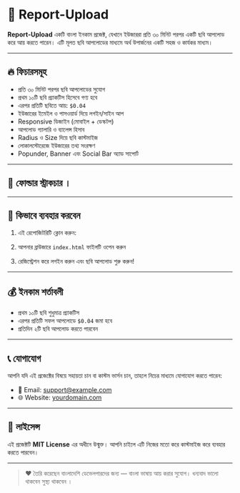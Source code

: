 # 📸 Report-Upload

**Report-Upload** একটি বাংলা ইনকাম প্রজেক্ট, যেখানে ইউজাররা প্রতি ৩০ মিনিট পরপর একটি ছবি আপলোড করে আয় করতে পারেন। এটি মূলত ছবি আপলোডের মাধ্যমে অর্থ উপার্জনের একটি সহজ ও কার্যকর মাধ্যম।

---

## 🔥 ফিচারসমূহ

- প্রতি ৩০ মিনিট পরপর ছবি আপলোডের সুযোগ
- প্রথম ১০টি ছবি প্র্যাকটিস হিসেবে গণ্য হবে
- এরপর প্রতিটি ছবিতে আয়: `$0.04`
- ইউজারের ইমেইল ও পাসওয়ার্ড দিয়ে লগইন/সাইন আপ
- Responsive ডিজাইন (মোবাইল + ডেস্কটপ)
- আপলোড গ্যালারি ও ব্যালেন্স হিসাব
- Radius ও Size দিয়ে ছবি কাস্টমাইজ
- লোকালস্টোরেজে ইউজারের তথ্য সংরক্ষণ
- Popunder, Banner এবং Social Bar অ্যাড সাপোর্ট

---

## 📁 ফোল্ডার স্ট্রাকচার ।  
---

## 🚀 কিভাবে ব্যবহার করবেন

1. এই রেপোজিটরিটি ক্লোন করুন:


2. আপনার ব্রাউজারে `index.html` ফাইলটি ওপেন করুন
3. রেজিস্ট্রেশন করে লগইন করুন এবং ছবি আপলোড শুরু করুন!

---

## 💰 ইনকাম শর্তাবলী

- প্রথম ১০টি ছবি শুধুমাত্র প্র্যাকটিস
- এরপর প্রতিটি সফল আপলোডে `$0.04` জমা হবে
- প্রতিদিন ২টি ছবি আপলোড করতে পারবেন

---

## 📞 যোগাযোগ

আপনি যদি এই প্রজেক্টের বিষয়ে সহায়তা চান বা কাস্টম ভার্সন চান, তাহলে নিচের মাধ্যমে যোগাযোগ করতে পারেন:

- 📧 Email: support@example.com
- 🌐 Website: [yourdomain.com](https://yourdomain.com)

---

## 📄 লাইসেন্স

এই প্রজেক্টটি **MIT License** এর অধীনে উন্মুক্ত। আপনি চাইলে এটি নিজের মতো করে কাস্টমাইজ করে ব্যবহার করতে পারবেন।

---

> ❤️ তৈরি করেছেন বাংলাদেশি ডেভেলপারদের জন্য — বাংলা ভাষায় আয় করার সুযোগ। ধন্যবাদ  ভালো থাকবেন সুস্থ্য থাকবেন । 
